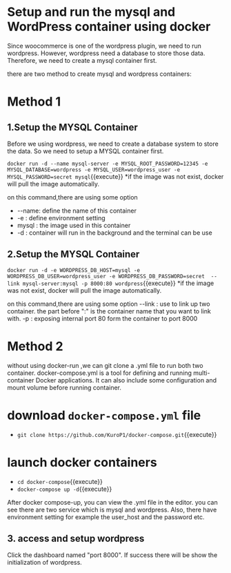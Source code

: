 # Setup and run the mysql and WordPress container using docker
Since woocommerce is one of the wordpress plugin, we need to run wordpress. However, wordpress need a database to store those data. Therefore, we need to create a mysql container first.

there are two method to create mysql and wordpress containers:
# Method 1
## 1.Setup the MYSQL Container

Before we using wordpress, we need to create a database system to store the data. So we need to setup a MYSQL container first.

`docker run -d --name mysql-server -e MYSQL_ROOT_PASSWORD=12345 -e MYSQL_DATABASE=wordpress -e MYSQL_USER=wordpress_user -e MYSQL_PASSWORD=secret mysql`{{execute}}
*if the image was not exist, docker will pull the image automatically.

on this command,there are using some option
- --name: define the name of this container
- -e : define environment setting
- mysql : the image used in this container
- -d : container will run in the background and the terminal can be use

## 2.Setup the MYSQL Container

`docker run -d -e WORDPRESS_DB_HOST=mysql -e WORDPRESS_DB_USER=wordpress_user -e WORDPRESS_DB_PASSWORD=secret  --link mysql-server:mysql -p 8000:80 wordpress`{{execute}}
*if the image was not exist, docker will pull the image automatically.

on this command,there are using some option
--link : use to link up two container. the part before ":" is the container name that you want to link with.
-p : exposing internal port 80 form the container to port 8000

# Method 2
without using docker-run ,we can git clone a .yml file to run both two container.
docker-compose.yml is a tool for defining and running multi-container Docker applications. It can also include some configuration and mount volume before running container.

#  download `docker-compose.yml` file
- `git clone https://github.com/KuroP1/docker-compose.git`{{execute}}

#  launch docker containers
- `cd docker-compose`{{execute}}
- `docker-compose up -d`{{execute}}

After docker compose-up, you can view the .yml file in the editor. you can see there are two service which is mysql and wordpress. Also, there have environment setting for example the user_host and the password etc. 

## 3. access and setup wordpress
Click the dashboard named "port 8000". If success there will be show the initialization of wordpress.
